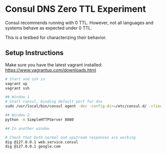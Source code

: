 # Consul DNS Zero TTL Experiment

Consul recommends running with 0 TTL.  However, not all languages and systems behave as expected under 0 TTL.

This is a testbed for characterizing their behavior.


## Setup Instructions

Make sure you have the latest vagrant installed: https://www.vagrantup.com/downloads.html



```bash
# Start and ssh in
vagrant up
vagrant ssh

## Window 1
# Start consul, binding default port for dns
sudo /usr/local/bin/consul agent -dev -config-dir=/etc/consul.d/ -client 0.0.0.0 -dns-port 53 -recursor 8.8.8.8

## Window 2
python -m SimpleHTTPServer 8080

## In another window

# Check that both normal and upstream responses are working
dig @127.0.0.1 web.service.consul
dig @127.0.0.1 google.com



